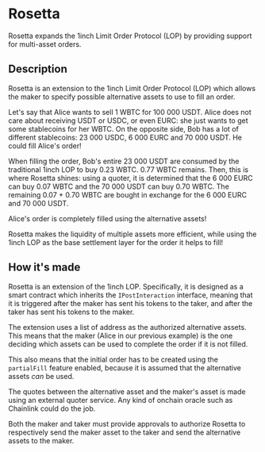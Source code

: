 # Rosetta

Rosetta expands the 1inch Limit Order Protocol (LOP) by providing support for multi-asset orders.

## Description

Rosetta is an extension to the 1inch Limit Order Protocol (LOP) which allows the maker to specify possible alternative assets to use to fill an order. 

Let's say that Alice wants to sell 1 WBTC for 100 000 USDT. Alice does not care about receiving USDT or USDC, or even EURC: she just wants to get some
stablecoins for her WBTC.
On the opposite side, Bob has a lot of different stablecoins: 23 000 USDC, 6 000 EURC and 70 000 USDT. He could fill Alice's order!

When filling the order, Bob's entire 23 000 USDT are consumed by the traditional 1inch LOP to buy 0.23 WBTC. 0.77 WBTC remains.
Then, this is where Rosetta shines: using a quoter, it is determined that the 6 000 EURC can buy 0.07 WBTC and the 70 000 USDT can buy 0.70 WBTC.
The remaining 0.07 + 0.70 WBTC are bought in exchange for the 6 000 EURC and 70 000 USDT.

Alice's order is completely filled using the alternative assets! 

Rosetta makes the liquidity of multiple assets more efficient, while using the 1inch LOP as the base settlement layer for the order it helps to fill!

## How it's made

Rosetta is an extension of the 1inch LOP. Specifically, it is designed as a smart contract which inherits the `IPostInteraction` interface,
meaning that it is triggered after the maker has sent his tokens to the taker, and after the taker has sent his tokens to the maker.

The extension uses a list of address as the authorized alternative assets. This means that the maker (Alice in our previous example) is the one deciding
which assets can be used to complete the order if it is not filled.

This also means that the initial order has to be created using the `partialFill` feature enabled, because it is assumed that the alternative assets _can_ be used.

The quotes between the alternative asset and the maker's asset is made using an external quoter service. Any kind of onchain oracle such as Chainlink could do the job.

Both the maker and taker must provide approvals to authorize Rosetta to respectively send the maker asset to the taker and send the alternative assets to the maker.
